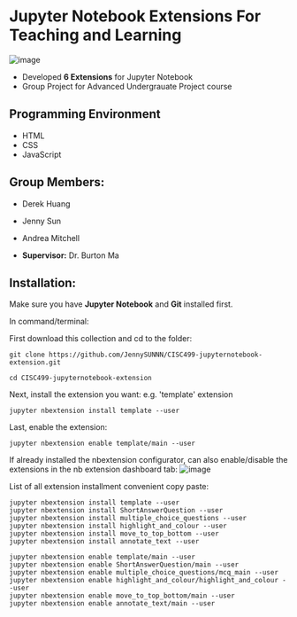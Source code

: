 # Jupyter Notebook Extensions For Teaching and Learning
![image](https://user-images.githubusercontent.com/55966810/135778838-a3c08c8f-f5b6-46ea-9878-524969f1872d.png)

- Developed **6 Extensions** for Jupyter Notebook
- Group Project for Advanced Undergrauate Project course

Programming Environment
--------------------------
- HTML
- CSS
- JavaScript


Group Members:
--------------------------
- Derek Huang
- Jenny Sun
- Andrea Mitchell

- **Supervisor:** Dr. Burton Ma

## Installation:
Make sure you have **Jupyter Notebook** and **Git** installed first. 

In command/terminal:

First download this collection and cd to the folder: 
```
git clone https://github.com/JennySUNNN/CISC499-jupyternotebook-extension.git

cd CISC499-jupyternotebook-extension
```
Next, install the extension you want:
e.g. 'template' extension
```
jupyter nbextension install template --user
```
Last, enable the extension:
```
jupyter nbextension enable template/main --user
```
If already installed the nbextension configurator, can also enable/disable the extensions in the nb extension dashboard tab:
![image](https://user-images.githubusercontent.com/67336024/115161900-2c98f300-a06e-11eb-8637-f6c1987e1b3b.png)

List of all extension installment convenient copy paste:
```
jupyter nbextension install template --user
jupyter nbextension install ShortAnswerQuestion --user
jupyter nbextension install multiple_choice_questions --user
jupyter nbextension install highlight_and_colour --user
jupyter nbextension install move_to_top_bottom --user
jupyter nbextension install annotate_text --user
```

```
jupyter nbextension enable template/main --user
jupyter nbextension enable ShortAnswerQuestion/main --user
jupyter nbextension enable multiple_choice_questions/mcq_main --user
jupyter nbextension enable highlight_and_colour/highlight_and_colour --user
jupyter nbextension enable move_to_top_bottom/main --user
jupyter nbextension enable annotate_text/main --user
```
